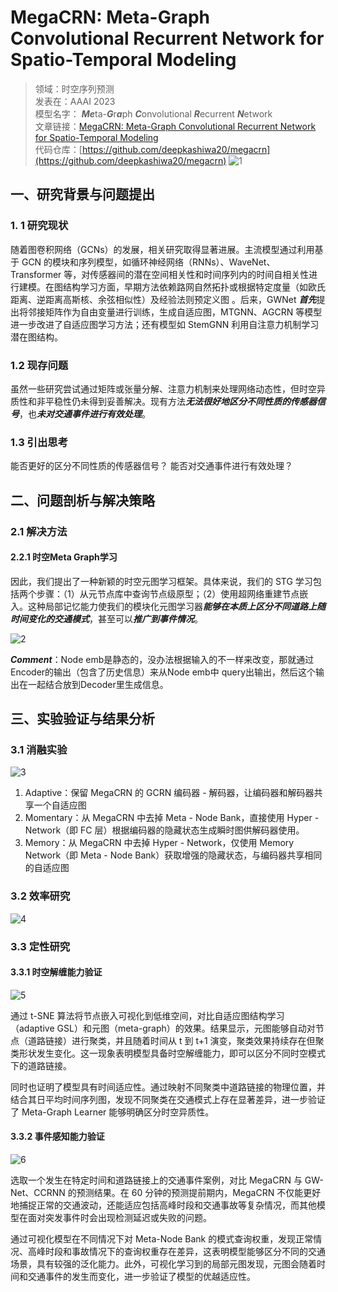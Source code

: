 # MegaCRN: Meta-Graph Convolutional Recurrent Network for Spatio-Temporal Modeling

>领域：时空序列预测  
>发表在：AAAI 2023  
>模型名字：  ***Me***ta-***G***r***a***ph ***C***onvolutional ***R***ecurrent ***N***etwork  
>文章链接：[MegaCRN: Meta-Graph Convolutional Recurrent Network for Spatio-Temporal Modeling](https://arxiv.org/abs/2212.05989)  
>代码仓库：[https://github.com/deepkashiwa20/megacrn](https://github.com/deepkashiwa20/megacrn)
![1](https://picgo-for-paper-reading.oss-cn-beijing.aliyuncs.com/img/20250306200911.png)

## 一、研究背景与问题提出

### 1. 1 研究现状

随着图卷积网络（GCNs）的发展，相关研究取得显著进展。主流模型通过利用基于 GCN 的模块和序列模型，如循环神经网络（RNNs）、WaveNet、Transformer 等，对传感器间的潜在空间相关性和时间序列内的时间自相关性进行建模。在图结构学习方面，早期方法依赖路网自然拓扑或根据特定度量（如欧氏距离、逆距离高斯核、余弦相似性）及经验法则预定义图 。后来，GWNet ***首先***提出将邻接矩阵作为自由变量进行训练，生成自适应图，MTGNN、AGCRN 等模型进一步改进了自适应图学习方法；还有模型如 StemGNN 利用自注意力机制学习潜在图结构。

### 1.2 现存问题

虽然一些研究尝试通过矩阵或张量分解、注意力机制来处理网络动态性，但时空异质性和非平稳性仍未得到妥善解决。现有方法***无法很好地区分不同性质的传感器信号***，也***未对交通事件进行有效处理***。

### 1.3 引出思考

能否更好的区分不同性质的传感器信号？
能否对交通事件进行有效处理？

## 二、问题剖析与解决策略

### 2.1 解决方法

#### 2.2.1 时空Meta Graph学习

因此，我们提出了一种新颖的时空元图学习框架。具体来说，我们的 STG 学习包括两个步骤：（1）从元节点库中查询节点级原型；（2）使用超网络重建节点嵌入。这种局部记忆能力使我们的模块化元图学习器***能够在本质上区分不同道路上随时间变化的交通模式***，甚至可以***推广到事件情况***。

![2](https://picgo-for-paper-reading.oss-cn-beijing.aliyuncs.com/img/20250306201013.png)

***Comment***：Node emb是静态的，没办法根据输入的不一样来改变，那就通过Encoder的输出（包含了历史信息）来从Node emb中 query出输出，然后这个输出在一起结合放到Decoder里生成信息。

## 三、实验验证与结果分析

### 3.1 消融实验

![3](https://picgo-for-paper-reading.oss-cn-beijing.aliyuncs.com/img/20250306201057.png)

1. Adaptive：保留 MegaCRN 的 GCRN 编码器 - 解码器，让编码器和解码器共享一个自适应图
2. Momentary：从 MegaCRN 中去掉 Meta - Node Bank，直接使用 Hyper - Network（即 FC 层）根据编码器的隐藏状态生成瞬时图供解码器使用。
3. Memory：从 MegaCRN 中去掉 Hyper - Network，仅使用 Memory Network（即 Meta - Node Bank）获取增强的隐藏状态，与编码器共享相同的自适应图

### 3.2 效率研究

![4](https://picgo-for-paper-reading.oss-cn-beijing.aliyuncs.com/img/20250306201131.png)

### 3.3 定性研究

#### 3.3.1 时空解缠能力验证

![5](https://picgo-for-paper-reading.oss-cn-beijing.aliyuncs.com/img/20250306201148.png)

通过 t-SNE 算法将节点嵌入可视化到低维空间，对比自适应图结构学习（adaptive GSL）和元图（meta-graph）的效果。结果显示，元图能够自动对节点（道路链接）进行聚类，并且随着时间从 t 到 t+1 演变，聚类效果持续存在但聚类形状发生变化。这一现象表明模型具备时空解缠能力，即可以区分不同时空模式下的道路链接。

同时也证明了模型具有时间适应性。通过映射不同聚类中道路链接的物理位置，并结合其日平均时间序列图，发现不同聚类在交通模式上存在显著差异，进一步验证了 Meta-Graph Learner 能够明确区分时空异质性。

#### 3.3.2 事件感知能力验证

![6](https://picgo-for-paper-reading.oss-cn-beijing.aliyuncs.com/img/20250306201202.png)

选取一个发生在特定时间和道路链接上的交通事件案例，对比 MegaCRN 与 GW-Net、CCRNN 的预测结果。在 60 分钟的预测提前期内，MegaCRN 不仅能更好地捕捉正常的交通波动，还能适应包括高峰时段和交通事故等复杂情况，而其他模型在面对突发事件时会出现检测延迟或失败的问题。

通过可视化模型在不同情况下对 Meta-Node Bank 的模式查询权重，发现正常情况、高峰时段和事故情况下的查询权重存在差异，这表明模型能够区分不同的交通场景，具有较强的泛化能力。此外，可视化学习到的局部元图发现，元图会随着时间和交通事件的发生而变化，进一步验证了模型的优越适应性。
